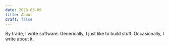 ```yaml
---
date: 2023-03-09
title: About
draft: false
---
```

By trade, I write software. Generically, I just like to build stuff. Occasionally, I write about it.

